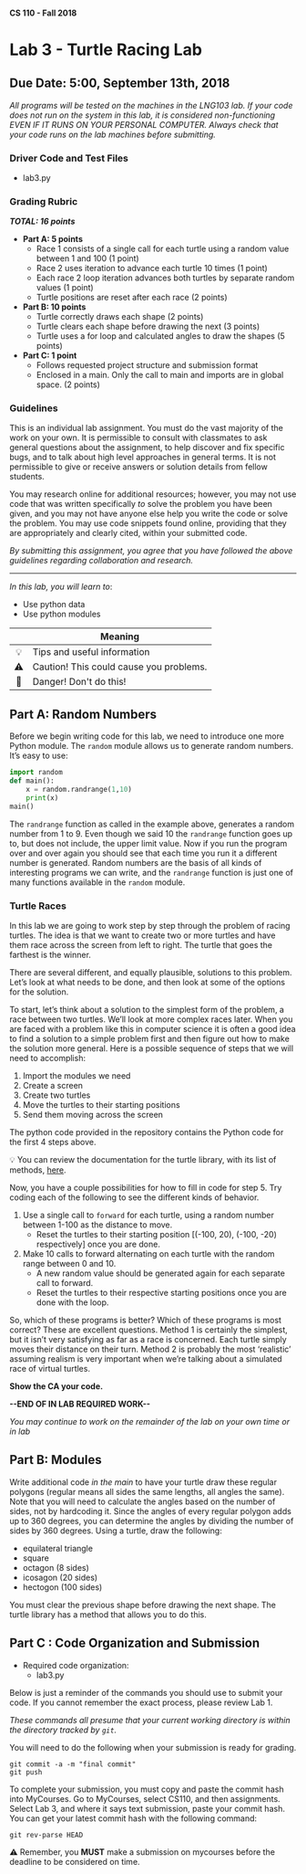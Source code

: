 #### CS 110 - Fall 2018
# Lab 3 - Turtle Racing Lab
## Due Date: 5:00, September 13th, 2018

*All programs will be tested on the machines in the LNG103 lab. If your code does not run on the system in this lab, it is considered non-functioning EVEN IF IT RUNS ON YOUR PERSONAL COMPUTER. Always check that your code runs on the lab machines before submitting.*

### Driver Code and Test Files

* lab3.py

### Grading Rubric

**_TOTAL: 16 points_**
* **Part A: 5 points**
   * Race 1 consists of a single call for each turtle using a random value between 1 and 100 (1 point)
   * Race 2 uses iteration to advance each turtle 10 times (1 point)
   * Each race 2 loop iteration advances both turtles by separate random values (1 point)
   * Turtle positions are reset after each race (2 points)
* **Part B: 10 points**
   * Turtle correctly draws each shape (2 points)
   * Turtle clears each shape before drawing the next (3 points)
   * Turtle uses a for loop and calculated angles to draw the shapes (5 points)
* **Part C: 1 point**
    * Follows requested project structure and submission format
    * Enclosed in a main. Only the call to main and imports are in global space. (2 points)

### Guidelines

This is an individual lab assignment. You must do the vast majority of the work on your own. It is permissible to consult with classmates to ask general questions about the assignment, to help discover and fix specific bugs, and to talk about high level approaches in general terms. It is not permissible to give or receive answers or solution details from fellow students.

You may research online for additional resources; however, you may not use code that was written specifically *to* solve the problem you have been given, and you may not have anyone else help you write the code or solve the problem. You may use code snippets found online, providing that they are appropriately and clearly cited, within your submitted code.

*By submitting this assignment, you agree that you have followed the above guidelines regarding collaboration and research.*

***

_In this lab, you will learn to_:

* Use python data
* Use python modules

| | Meaning |
|:----:|---------|
| :bulb: | Tips and useful information |
| :warning: | Caution! This could cause you problems. |
| :no_entry_sign: | Danger! Don't do this! |

## Part A: Random Numbers
Before we begin writing code for this lab, we need to introduce one more Python module. The `random` module allows us to generate random numbers. It’s easy to use:

```python
import random
def main():
    x = random.randrange(1,10)
    print(x)
main()
```
The `randrange` function as called in the example above, generates a random number from 1 to 9. Even though we said 10 the `randrange` function goes up to, but does not include, the upper limit value. Now if you run the program over and over again you should see that each time you run it a different number is generated. Random numbers are the basis of all kinds of interesting programs we can write, and the `randrange` function is just one of many functions available in the `random` module.

### Turtle Races
In this lab we are going to work step by step through the problem of racing turtles. The idea is that we want to create two or more turtles and have them race across the screen from left to right. The turtle that goes the farthest is the winner.

There are several different, and equally plausible, solutions to this problem. Let’s look at what needs to be done, and then look at some of the options for the solution.

To start, let’s think about a solution to the simplest form of the problem, a race between two turtles. We’ll look at more complex races later. When you are faced with a problem like this in computer science it is often a good idea to find a solution to a simple problem first and then figure out how to make the solution more general.
Here is a possible sequence of steps that we will need to accomplish:
1. Import the modules we need
2. Create a screen
3. Create two turtles
4. Move the turtles to their starting positions
5. Send them moving across the screen

The python code provided in the repository contains the Python code for the first 4 steps above.

:bulb: You can review the documentation for the turtle library, with its list of methods, [here](https://docs.python.org/3.3/library/turtle.html?highlight=turtle).

Now, you have a couple possibilities for how to fill in code for step 5. Try coding each of the following to see the different kinds of behavior.
1. Use a single call to `forward` for each turtle, using a random number between 1-100 as the distance to move.
   * Reset the turtles to their starting position [(-100, 20), (-100, -20) respectively] once you are done.
2. Make 10 calls to forward alternating on each turtle with the random range between 0 and 10.
   * A new random value should be generated again for each separate call to forward.
   * Reset the turtles to their respective starting positions once you are done with the loop.

So, which of these programs is better? Which of these programs is most correct? These are excellent questions. Method 1 is certainly the simplest, but it isn’t very satisfying as far as a race is concerned. Each turtle simply moves their distance on their turn. Method 2 is probably the most ‘realistic’ assuming realism is very important when we’re talking about a simulated race of virtual turtles.

__Show the CA your code.__

__--END OF IN LAB REQUIRED WORK--__

_You may continue to work on the remainder of the lab on your own time or in lab_

## Part B: Modules
Write additional code _in the main_ to have your turtle draw these regular polygons (regular means all sides the same lengths, all angles the same). Note that you will need to calculate the angles based on the number of sides, not by hardcoding it. Since the angles of every regular polygon adds up to 360 degrees, you can determine the angles by dividing the number of sides by 360 degrees. Using a turtle, draw the following:

* equilateral triangle
* square
* octagon (8 sides)
* icosagon (20 sides)
* hectogon (100 sides)

You must clear the previous shape before drawing the next shape. The turtle library has a method that allows you to do this.

## Part C : Code Organization and Submission
* Required code organization:
   * lab3.py

Below is just a reminder of the commands you should use to submit your code. If you cannot remember the exact process, please review Lab 1.

*These commands all presume that your current working directory is within the directory tracked by `git`.*

You will need to do the following when your submission is ready for grading.

```shell
git commit -a -m "final commit"
git push
```

To complete your submission, you must copy and paste the commit hash into MyCourses. Go to MyCourses, select CS110, and then assignments. Select Lab 3, and where it says text submission, paste your commit hash. You can get your latest commit hash with the following command:

```shell
git rev-parse HEAD
```    

:warning: Remember, you __MUST__ make a submission on mycourses before the deadline to be considered on time.
